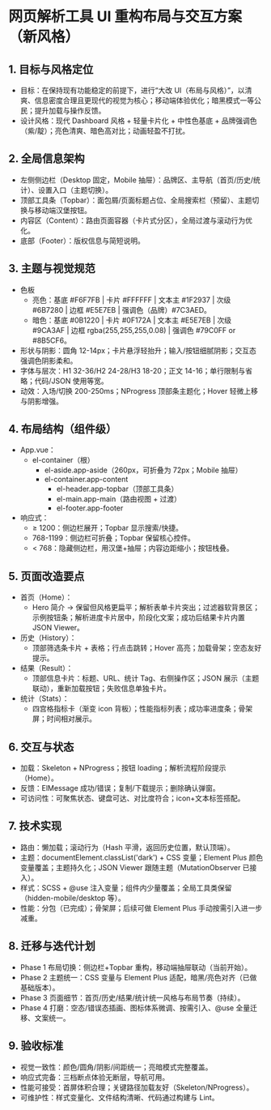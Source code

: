 # 网页解析工具 UI 重构布局与交互方案（新风格）

## 1. 目标与风格定位
- 目标：在保持现有功能稳定的前提下，进行“大改 UI（布局与风格）”，以清爽、信息密度合理且更现代的视觉为核心；移动端体验优化；暗黑模式一等公民；提升加载与操作反馈。
- 设计风格：现代 Dashboard 风格 + 轻量卡片化 + 中性色基底 + 品牌强调色（紫/靛）；亮色清爽、暗色高对比；动画轻盈不打扰。

## 2. 全局信息架构
- 左侧侧边栏（Desktop 固定，Mobile 抽屉）：品牌区、主导航（首页/历史/统计）、设置入口（主题切换）。
- 顶部工具条（Topbar）：面包屑/页面标题占位、全局搜索栏（预留）、主题切换与移动端汉堡按钮。
- 内容区（Content）：路由页面容器（卡片式分区），全局过渡与滚动行为优化。
- 底部（Footer）：版权信息与简短说明。

## 3. 主题与视觉规范
- 色板
  - 亮色：基底 #F6F7FB | 卡片 #FFFFFF | 文本主 #1F2937 | 次级 #6B7280 | 边框 #E5E7EB | 强调色（品牌）#7C3AED。
  - 暗色：基底 #0B1220 | 卡片 #0F172A | 文本主 #E5E7EB | 次级 #9CA3AF | 边框 rgba(255,255,255,0.08) | 强调色 #79C0FF or #8B5CF6。
- 形状与阴影：圆角 12-14px；卡片悬浮轻抬升；输入/按钮细腻阴影；交互态强调色阴影柔和。
- 字体与层次：H1 32-36/H2 24-28/H3 18-20；正文 14-16；单行限制与省略；代码/JSON 使用等宽。
- 动效：入场/切换 200-250ms；NProgress 顶部条主题化；Hover 轻微上移与阴影增强。

## 4. 布局结构（组件级）
- App.vue：
  - el-container（根）
    - el-aside.app-aside（260px，可折叠为 72px；Mobile 抽屉）
    - el-container.app-content
      - el-header.app-topbar（顶部工具条）
      - el-main.app-main（路由视图 + 过渡）
      - el-footer.app-footer
- 响应式：
  - ≥ 1200：侧边栏展开；Topbar 显示搜索/快捷。
  - 768-1199：侧边栏可折叠；Topbar 保留核心控件。
  - < 768：隐藏侧边栏，用汉堡+抽屉；内容边距缩小；按钮栈叠。

## 5. 页面改造要点
- 首页（Home）：
  - Hero 简介 → 保留但风格更扁平；解析表单卡片突出；过滤器软背景区；示例按钮条；解析进度卡片居中，阶段化文案；成功后结果卡片内置 JSON Viewer。
- 历史（History）：
  - 顶部筛选条卡片 + 表格；行点击跳转；Hover 高亮；加载骨架；空态友好提示。
- 结果（Result）：
  - 顶部信息卡片：标题、URL、统计 Tag、右侧操作区；JSON 展示（主题联动），重新加载按钮；失败信息单独卡片。
- 统计（Stats）：
  - 四宫格指标卡（渐变 icon 背板）；性能指标列表；成功率进度条；骨架屏；时间相对展示。

## 6. 交互与状态
- 加载：Skeleton + NProgress；按钮 loading；解析流程阶段提示（Home）。
- 反馈：ElMessage 成功/错误；复制/下载提示；删除确认弹窗。
- 可访问性：可聚焦状态、键盘可达、对比度符合；icon+文本标签搭配。

## 7. 技术实现
- 路由：懒加载；滚动行为（Hash 平滑，返回历史位置，默认顶端）。
- 主题：documentElement.classList('dark') + CSS 变量；Element Plus 颜色变量覆盖；主题持久化；JSON Viewer 跟随主题（MutationObserver 已接入）。
- 样式：SCSS + @use 注入变量；组件内少量覆盖；全局工具类保留（hidden-mobile/desktop 等）。
- 性能：分包（已完成）；骨架屏；后续可做 Element Plus 手动按需引入进一步减重。

## 8. 迁移与迭代计划
- Phase 1 布局切换：侧边栏+Topbar 重构，移动端抽屉联动（当前开始）。
- Phase 2 主题统一：CSS 变量与 Element Plus 适配，暗黑/亮色对齐（已做基础版本）。
- Phase 3 页面细节：首页/历史/结果/统计统一风格与布局节奏（持续）。
- Phase 4 打磨：空态/错误态插画、图标体系微调、按需引入、@use 全量迁移、文案统一。

## 9. 验收标准
- 视觉一致性：颜色/圆角/阴影/间距统一；亮暗模式完整覆盖。
- 响应式完备：三档断点体验无断层，导航可用。
- 性能可接受：首屏体积合理；关键路径加载友好（Skeleton/NProgress）。
- 可维护性：样式变量化、文件结构清晰、代码通过构建与 Lint。


